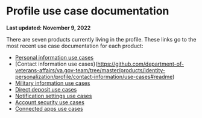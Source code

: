 # Profile use case documentation

**Last updated: November 9, 2022**

There are seven products currently living in the profile. These links go to the most recent use case documentation for each product:

- [Personal information use cases](https://github.com/department-of-veterans-affairs/va.gov-team/tree/master/products/identity-personalization/profile/personal-information/use-cases#readme)
- [Contact information use cases}(https://github.com/department-of-veterans-affairs/va.gov-team/tree/master/products/identity-personalization/profile/contact-information/use-cases#readme)
- [Military information use cases](https://github.com/department-of-veterans-affairs/va.gov-team/tree/master/products/identity-personalization/profile/military-information/use-cases#readme)
- [Direct deposit use cases](https://github.com/department-of-veterans-affairs/va.gov-team/tree/master/products/identity-personalization/direct-deposit/use-cases#readme)
- [Notification settings use cases](https://github.com/department-of-veterans-affairs/va.gov-team/tree/master/products/identity-personalization/notifications/notification-preferences/use-cases#readme)
- [Account security use cases](https://github.com/department-of-veterans-affairs/va.gov-team/tree/master/products/identity-personalization/profile/account-security/use-cases#readme)
- [Connected apps use cases](https://github.com/department-of-veterans-affairs/va.gov-team/tree/master/products/identity-personalization/profile/connected-apps/use-cases#readme)
